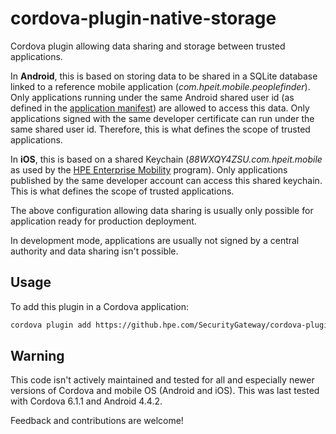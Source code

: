 # cordova-plugin-native-storage

Cordova plugin allowing data sharing and storage between trusted applications.

In **Android**, this is based on storing data to be shared in a SQLite database linked to a reference mobile application (*com.hpeit.mobile.peoplefinder*).
Only applications running under the same Android shared user id (as defined in the [application manifest](http://developer.android.com/guide/topics/manifest/manifest-element.html)) are allowed to access this data. Only applications signed with the same
developer certificate can run under the same shared user id. Therefore, this is what defines the scope of trusted applications.

In **iOS**, this is based on a shared Keychain (*88WXQY4ZSU.com.hpeit.mobile* as used by the
[HPE Enterprise Mobility](http://cas.corp.hp.com/site/cas/enterprisemobility/) program).
Only applications published by the same developer account can access this shared keychain. This is what defines the scope of trusted applications.

The above configuration allowing data sharing is usually only possible for application ready for production deployment.
 
In development mode, applications are usually not signed by a central authority and data sharing isn't possible. 

## Usage

To add this plugin in a Cordova application:

```sh
cordova plugin add https://github.hpe.com/SecurityGateway/cordova-plugin-native-storage
```

## Warning

This code isn't actively maintained and tested for all and especially newer versions of Cordova and mobile OS (Android and iOS). This was last tested with Cordova 6.1.1 and Android 4.4.2.

Feedback and contributions are welcome! 
